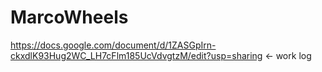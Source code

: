 # MarcoWheels
https://docs.google.com/document/d/1ZASGpIrn-ckxdlK93Hug2WC_LH7cFlm185UcVdvgtzM/edit?usp=sharing <- work log

